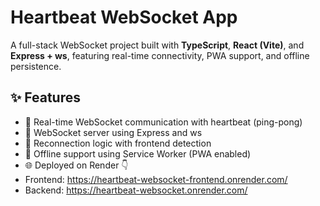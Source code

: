 # Heartbeat WebSocket App

A full-stack WebSocket project built with **TypeScript**, **React (Vite)**, and **Express + ws**, featuring real-time connectivity, PWA support, and offline persistence.

## ✨ Features

- 🔄 Real-time WebSocket communication with heartbeat (ping-pong)
- 📡 WebSocket server using Express and ws
- 🔧 Reconnection logic with frontend detection
- 🧩 Offline support using Service Worker (PWA enabled)
- 🌐 Deployed on Render 👇 
- Frontend: https://heartbeat-websocket-frontend.onrender.com/  
- Backend: https://heartbeat-websocket.onrender.com/
